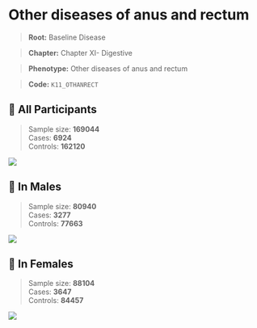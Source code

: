 # Other diseases of anus and rectum

> **Root:** Baseline Disease  

> **Chapter:** Chapter XI- Digestive  

> **Phenotype:** Other diseases of anus and rectum  

> **Code:** `K11_OTHANRECT`

## 🧪 All Participants  
> Sample size: **169044**  
> Cases: **6924**  
> Controls: **162120**
<img src="/Disease/Figures/ALL/Baseline/K11_OTHANRECT.png"/>
<CsvTable src="/Disease/Data/ALL/Baseline/LG_K11_OTHANRECT.csv" label="🔍 View full results" />

## 👨 In Males  
> Sample size: **80940**  
> Cases: **3277**  
> Controls: **77663**
<img src="/Disease/Figures/Male/Baseline/K11_OTHANRECT.png"/>
<CsvTable src="/Disease/Data/Male/Baseline/LG_K11_OTHANRECT.csv" label="🔍 View full results" />

## 👩 In Females  
> Sample size: **88104**  
> Cases: **3647**  
> Controls: **84457**
<img src="/Disease/Figures/Female/Baseline/K11_OTHANRECT.png"/>
<CsvTable src="/Disease/Data/Female/Baseline/LG_K11_OTHANRECT.csv" label="🔍 View full results" />
